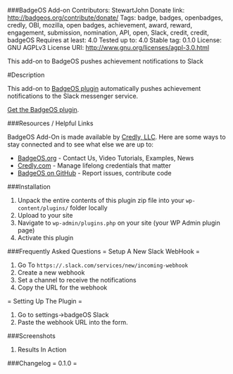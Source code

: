 ###BadgeOS Add-on
Contributors: StewartJohn
Donate link: http://badgeos.org/contribute/donate/
Tags: badge, badges, openbadges, credly, OBI, mozilla, open badges, achievement, award, reward, engagement, submission, nomination, API, open, Slack, credit, credit, badgeOS
Requires at least: 4.0
Tested up to: 4.0
Stable tag: 0.1.0
License: GNU AGPLv3
License URI: http://www.gnu.org/licenses/agpl-3.0.html

This add-on to BadgeOS pushes achievement notifications to Slack

#Description

This add-on to [BadgeOS plugin](http://wordpress.org/extend/plugins/badgeos/ "BadgeOS") automatically pushes achievement notifications to the Slack messenger service.

[Get the BadgeOS plugin](http://wordpress.org/extend/plugins/badgeos/ "BadgeOS").

###Resources / Helpful Links

BadgeOS Add-On is made available by [Credly, LLC](https://credly.com/ "Credly web site"). Here are some ways to stay connected and to see what else we are up to:

* [BadgeOS.org](http://badgeos.org/ "BadgeOS web site") - Contact Us, Video Tutorials, Examples, News
* [Credly.com](https://credly.com/ "Credly web site") - Manage lifelong credentials that matter
* [BadgeOS on GitHub](https://github.com/opencredit/badgeos "BadgeOS on GitHub") - Report issues, contribute code

###Installation

1. Unpack the entire contents of this plugin zip file into your `wp-content/plugins/` folder locally
1. Upload to your site
1. Navigate to `wp-admin/plugins.php` on your site (your WP Admin plugin page)
1. Activate this plugin


###Frequently Asked Questions
= Setup A New Slack WebHook =
1. Go To `https://.slack.com/services/new/incoming-webhook`
1. Create a new webhook
1. Set a channel to receive the notifications
1. Copy the URL for the webhook

= Setting Up The Plugin =
1. Go to settings->badgeOS Slack
1. Paste the webhook URL into the form.

###Screenshots
1. Results In Action

###Changelog
= 0.1.0 =


